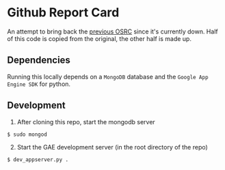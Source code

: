 # Github Report Card
An attempt to bring back the [previous OSRC](https://github.com/dfm/osrc) since it's currently down. Half of this code is copied from the original, the other half is made up.

## Dependencies
Running this locally depends on a `MongoDB` database and the `Google App Engine SDK` for python.

## Development
1) After cloning this repo, start the mongodb server
```sh
$ sudo mongod
```

2) Start the GAE development server (in the root directory of the repo)
```sh
$ dev_appserver.py .
```